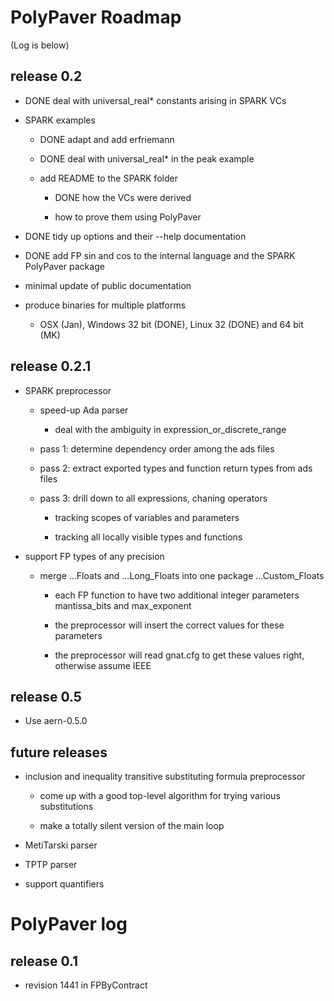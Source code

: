 # PolyPaver Roadmap
(Log is below)

## release 0.2

* DONE deal with universal_real* constants arising in SPARK VCs 

* SPARK examples

    * DONE adapt and add erfriemann

    * DONE deal with universal_real* in the peak example

    * add README to the SPARK folder

        * DONE how the VCs were derived

        * how to prove them using PolyPaver

* DONE tidy up options and their --help documentation

* DONE add FP sin and cos to the internal language and the SPARK PolyPaver package

* minimal update of public documentation

* produce binaries for multiple platforms

    * OSX (Jan), Windows 32 bit (DONE), Linux 32 (DONE) and 64 bit (MK)

## release 0.2.1

* SPARK preprocessor

    * speed-up Ada parser

        * deal with the ambiguity in expression_or_discrete_range

    * pass 1: determine dependency order among the ads files

    * pass 2: extract exported types and function return types from ads files

    * pass 3: drill down to all expressions, chaning operators
    
        * tracking scopes of variables and parameters

        * tracking all locally visible types and functions

* support FP types of any precision

    * merge ...Floats and ...Long_Floats into one package ...Custom_Floats

        * each FP function to have two additional integer parameters mantissa_bits and max_exponent

        * the preprocessor will insert the correct values for these parameters

        * the preprocessor will read gnat.cfg to get these values right, otherwise assume IEEE

## release 0.5

* Use aern-0.5.0

## future releases

* inclusion and inequality transitive substituting formula preprocessor

    * come up with a good top-level algorithm for trying various substitutions

    * make a totally silent version of the main loop

* MetiTarski parser

* TPTP parser

* support quantifiers

# PolyPaver log

## release 0.1

* revision 1441 in FPByContract